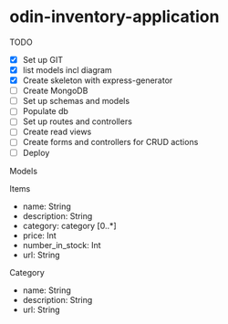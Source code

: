 # odin-inventory-application

TODO

- [x] Set up GIT
- [x] list models incl diagram
- [x] Create skeleton with express-generator
- [ ] Create MongoDB
- [ ] Set up schemas and models
- [ ] Populate db
- [ ] Set up routes and controllers
- [ ] Create read views
- [ ] Create forms and controllers for CRUD actions
- [ ] Deploy

Models

Items

- name: String
- description: String
- category: category [0..*]
- price: Int
- number_in_stock: Int
- url: String

Category

- name: String
- description: String
- url: String

